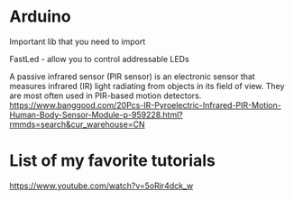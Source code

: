 # Arduino
Important lib that you need to import

FastLed - allow you to control addressable LEDs

A passive infrared sensor (PIR sensor) is an electronic sensor that measures infrared (IR) light radiating from objects in its field of view. They are most often used in PIR-based motion detectors.
https://www.banggood.com/20Pcs-IR-Pyroelectric-Infrared-PIR-Motion-Human-Body-Sensor-Module-p-959228.html?rmmds=search&cur_warehouse=CN

# List of my favorite tutorials
https://www.youtube.com/watch?v=5oRir4dck_w
